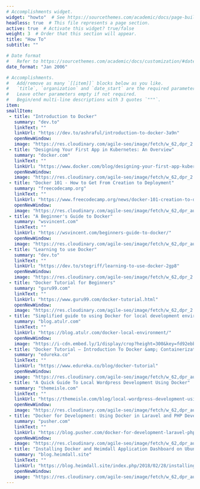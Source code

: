 ```yaml
---
# Accomplishments widget.
widget: "howto"  # See https://sourcethemes.com/academic/docs/page-builder/
headless: true  # This file represents a page section.
active: true  # Activate this widget? true/false
weight: 3  # Order that this section will appear.
title: "How To"
subtitle: ""

# Date format
#   Refer to https://sourcethemes.com/academic/docs/customization/#date-format
date_format: "Jan 2006"

# Accomplishments.
#   Add/remove as many `[[item]]` blocks below as you like.
#   `title`, `organization` and `date_start` are the required parameters.
#   Leave other parameters empty if not required.
#   Begin/end multi-line descriptions with 3 quotes `"""`.
item:
smallItem: 
 - title: "Introduction to Docker"
   summary: "dev.to"
   linkText: ""
   linkUrl: "https://dev.to/ashraful/introduction-to-docker-3a9n"
   openNewWindow: 
   image: "https://res.cloudinary.com/agile-seo/image/fetch/w_62,dpr_2.0,d_blank_am8gzx.png/https%3A%2F%2Flogo.clearbit.com%2Fdev.to%3Fsize%3D250"
 - title: "Designing Your First App in Kubernetes: An Overview"
   summary: "docker.com"
   linkText: ""
   linkUrl: "https://www.docker.com/blog/designing-your-first-app-kubernetes-overview/"
   openNewWindow: 
   image: "https://res.cloudinary.com/agile-seo/image/fetch/w_62,dpr_2.0,d_blank_am8gzx.png/https%3A%2F%2Flogo.clearbit.com%2Fdocker.com%3Fsize%3D250"
 - title: "Docker 101 - How to Get From Creation to Deployment"
   summary: "freecodecamp.org"
   linkText: ""
   linkUrl: "https://www.freecodecamp.org/news/docker-101-creation-to-deployment/"
   openNewWindow: 
   image: "https://res.cloudinary.com/agile-seo/image/fetch/w_62,dpr_auto,d_blank_am8gzx.png/https%3A%2F%2Flogo.clearbit.com%2Ffreecodecamp.org%3Fsize%3D250"
 - title: "A Beginner's Guide to Docker"
   summary: "wsvincent.com"
   linkText: ""
   linkUrl: "https://wsvincent.com/beginners-guide-to-docker/"
   openNewWindow: 
   image: "https://res.cloudinary.com/agile-seo/image/fetch/w_62,dpr_auto,d_blank_am8gzx.png/https%3A%2F%2Flogo.clearbit.com%2Fwsvincent.com%3Fsize%3D250"
 - title: "Learning to use Docker"
   summary: "dev.to"
   linkText: ""
   linkUrl: "https://dev.to/stegriff/learning-to-use-docker-2gp8"
   openNewWindow: 
   image: "https://res.cloudinary.com/agile-seo/image/fetch/w_62,dpr_2.0,d_blank_am8gzx.png/https%3A%2F%2Flogo.clearbit.com%2Fdev.to%3Fsize%3D250"
 - title: "Docker Tutorial for Beginners"
   summary: "guru99.com"
   linkText: ""
   linkUrl: "https://www.guru99.com/docker-tutorial.html"
   openNewWindow: 
   image: "https://res.cloudinary.com/agile-seo/image/fetch/w_62,dpr_2.0,d_blank_am8gzx.png/https%3A%2F%2Flogo.clearbit.com%2Fguru99.com%3Fsize%3D250"
 - title: "Simplified guide to using Docker for local development environment"
   summary: "blog.atulr.com"
   linkText: ""
   linkUrl: "https://blog.atulr.com/docker-local-environment/"
   openNewWindow: 
   image: "https://i-cdn.embed.ly/1/display/crop?height=300&key=fd92ebbc52fc43fb98f69e50e7893c13&url=https%3A%2F%2Fblog.atulr.com%2Fstatic%2F0b1a5d3c267b9065b66bfb6f05578712%2F8ff1e%2Fexample_terminal.png&width=636"
 - title: "Docker Tutorial – Introduction To Docker &amp; Containerization"
   summary: "edureka.co"
   linkText: ""
   linkUrl: "https://www.edureka.co/blog/docker-tutorial"
   openNewWindow: 
   image: "https://res.cloudinary.com/agile-seo/image/fetch/w_62,dpr_auto,d_blank_am8gzx.png/https%3A%2F%2Flogo.clearbit.com%2Fedureka.co%3Fsize%3D250"
 - title: "A Quick Guide To Local Wordpress Development Using Docker"
   summary: "themeisle.com"
   linkText: ""
   linkUrl: "https://themeisle.com/blog/local-wordpress-development-using-docker/"
   openNewWindow: 
   image: "https://res.cloudinary.com/agile-seo/image/fetch/w_62,dpr_auto,d_blank_am8gzx.png/https%3A%2F%2Flogo.clearbit.com%2Fthemeisle.com%3Fsize%3D250"
 - title: "Docker for Development: Using Docker in Laravel and PHP Development"
   summary: "pusher.com"
   linkText: ""
   linkUrl: "https://blog.pusher.com/docker-for-development-laravel-php/"
   openNewWindow: 
   image: "https://res.cloudinary.com/agile-seo/image/fetch/w_62,dpr_auto,d_blank_am8gzx.png/https%3A%2F%2Flogo.clearbit.com%2Fpusher.com%3Fsize%3D250"
 - title: "Installing Docker and Heimdall Application Dashboard on Ubuntu"
   summary: "blog.heimdall.site"
   linkText: ""
   linkUrl: "https://blog.heimdall.site/index.php/2018/02/28/installing-docker-and-heimdall-application-dashboard-on-ubuntu/"
   openNewWindow: 
   image: "https://res.cloudinary.com/agile-seo/image/fetch/w_62,dpr_auto,d_blank_am8gzx.png/https%3A%2F%2Flogo.clearbit.com%2Fblog.heimdall.site%3Fsize%3D250"
---
```



